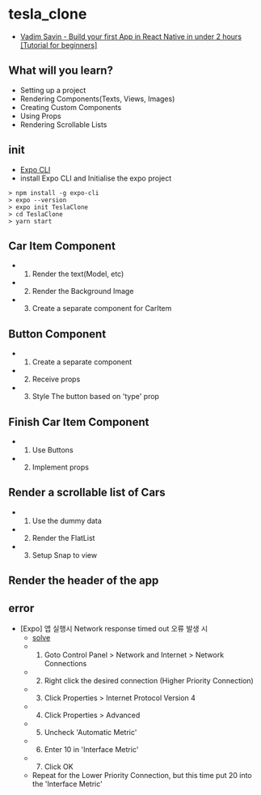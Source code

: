 # tesla_clone

- [Vadim Savin - Build your first App in React Native in under 2 hours [Tutorial for beginners]](https://www.youtube.com/watch?v=iQ_0Fd_N3Mk)

## What will you learn?

- Setting up a project
- Rendering Components(Texts, Views, Images)
- Creating Custom Components
- Using Props
- Rendering Scrollable Lists

## init

- [Expo CLI](https://docs.expo.io/)
- install Expo CLI and Initialise the expo project

```
> npm install -g expo-cli
> expo --version
> expo init TeslaClone
> cd TeslaClone
> yarn start
```

## Car Item Component

- 1. Render the text(Model, etc)
- 2. Render the Background Image
- 3. Create a separate component for CarItem

## Button Component

- 1. Create a separate component
- 2. Receive props
- 3. Style The button based on 'type' prop

## Finish Car Item Component

- 1. Use Buttons
- 2. Implement props

## Render a scrollable list of Cars

- 1. Use the dummy data
- 2. Render the FlatList
- 3. Setup Snap to view

## Render the header of the app

## error

- [Expo] 앱 실행시 Network response timed out 오류 발생 시
  - [solve](https://answers.microsoft.com/en-us/windows/forum/windows_10-networking/adapter-priority-setting-unavailable-in-windows-10/d2b63caa-e77c-4b46-88b5-eeeaee00c306)
  - 1. Goto Control Panel > Network and Internet > Network Connections
  - 2. Right click the desired connection (Higher Priority Connection)
  - 3. Click Properties > Internet Protocol Version 4
  - 4. Click Properties > Advanced
  - 5. Uncheck 'Automatic Metric'
  - 6. Enter 10 in 'Interface Metric'
  - 7. Click OK
  - Repeat for the Lower Priority Connection, but this time put 20 into the 'Interface Metric'

